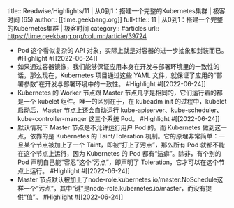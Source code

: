 title:: Readwise/Highlights/11 | 从0到1：搭建一个完整的Kubernetes集群 | 极客时间 (65)
author:: [[time.geekbang.org]]
full-title:: 11 | 从0到1：搭建一个完整的Kubernetes集群 | 极客时间
category:: #articles
url:: https://time.geekbang.org/column/article/39724

- Pod 这个看似复杂的 API 对象，实际上就是对容器的进一步抽象和封装而已。 #Highlight #[[2022-06-24]]
- 如果通过容器镜像，我们能够保证应用本身在开发与部署环境里的一致性的话，那么现在，Kubernetes 项目通过这些 YAML 文件，就保证了应用的“部署参数”在开发与部署环境中的一致性。 #Highlight #[[2022-06-24]]
- Kubernetes 的 Worker 节点跟 Master 节点几乎是相同的，它们运行着的都是一个 kubelet 组件。唯一的区别在于，在 kubeadm init 的过程中，kubelet 启动后，Master 节点上还会自动运行 kube-apiserver、kube-scheduler、kube-controller-manger 这三个系统 Pod。 #Highlight #[[2022-06-24]]
- 默认情况下 Master 节点是不允许运行用户 Pod 的。而 Kubernetes 做到这一点，依靠的是 Kubernetes 的 Taint/Toleration 机制。它的原理非常简单：一旦某个节点被加上了一个 Taint，即被“打上了污点”，那么所有 Pod 就都不能在这个节点上运行，因为 Kubernetes 的 Pod 都有“洁癖”。除非，有个别的 Pod 声明自己能“容忍”这个“污点”，即声明了 Toleration，它才可以在这个节点上运行。 #Highlight #[[2022-06-24]]
- Master 节点默认被加上了node-role.kubernetes.io/master:NoSchedule这样一个“污点”，其中“键”是node-role.kubernetes.io/master，而没有提供“值”。 #Highlight #[[2022-06-24]]